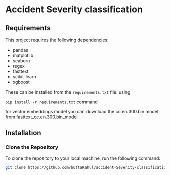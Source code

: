 # Accident Severity classification



## Requirements

This project requires the following dependencies:

- pandas
- matplotlib
- seaborn
- regex
- fasttext
- scikit-learn
- xgboost

These can be installed from the `requirements.txt` file.
using 

`pip install -r requirements.txt` command

for vector embeddings model you can download the cc.en.300.bin model from [fasttext_cc.en.300.bin_model](https://dl.fbaipublicfiles.com/fasttext/vectors-crawl/cc.en.300.bin.gz)

## Installation

### Clone the Repository

To clone the repository to your local machine, run the following command:

```bash
git clone https://github.com/buttaRahul/accident-Severity-classification.git
